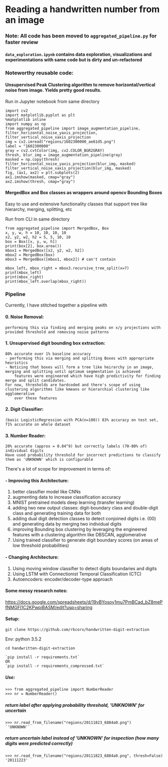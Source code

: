 # Reading a handwritten number from an image

### Note: All code has been moved to `aggregated_pipeline.py` for faster review

#### `data_exploration.ipynb` contains data exploration, visualizations and experimentations with same code but is dirty and un-refactored

### Noteworthy reusable code: 

#### Unsupervised Peak Clustering algorithm to remove horizontal/vertical noise from image. Yields pretty good results.

Run in Jupyter notebook from same directory
```
import cv2
import matplotlib.pyplot as plt
%matplotlib inline
import numpy as np
from aggregated_pipeline import image_augmentation_pipeline, filter_horizontal_noise_yaxis_projection, filter_vertical_noise_xaxis_projection
img = cv2.imread("regions/1602300000_ae61d5.png")
label = "1602300000"
gray = cv2.cvtColor(img, cv2.COLOR_BGR2GRAY)
thresh, blur_img = image_augmentation_pipeline(gray)
masked = np.copy(thresh)
filter_horizontal_noise_yaxis_projection(blur_img, masked)
filter_vertical_noise_xaxis_projection(blur_img, masked)
fig, (ax1, ax2) = plt.subplots(2)
ax1.imshow(masked, cmap="gray")
ax2.imshow(thresh, cmap="gray")
```
#### MergedBox and Box classes as wrappers around opencv Bounding Boxes
Easy to use and extensive functionality classes that support tree like hierarchy, merging, splitting, etc

Run from CLI in same directory
```
from aggregated_pipeline import MergedBox, Box
x, y, w, h = 10, 10, 10, 10
x2, y2, w2, h2 = 5, 5, 10, 10
box = Box([x, y, w, h])
print(box[2], box.area())
mbox1 = MergedBox([x2, y2, w2, h2])
mbox2 = MergedBox(box)
mbox3 = MergedBox([mbox1, mbox2]) # can't contain 

mbox_left, mbox_right = mbox3.recursive_tree_split(x=7)
print(mbox_left)
print(mbox_right)
print(mbox_left.overlap(mbox_right))
```

### Pipeline
Currently, I have stitched together a pipeline with 

#### 0. Noise Removal:
    performing this via finding and merging peaks on x/y projections with provided threshold and removing noise patterns

#### 1. Unsupervised digit bounding box extraction: 
    80% accurate over 1% baseline accuracy
    - performing this via merging and splitting Boxes with appropriate heuristics
    - Noticing that boxes will form a tree like heirarchy in an image, merging and splitting until optimum segmentation is achieved
        features were engineered which have high predictivity for finding merge and split candidates. 
    For now, thresholds are hardcoded and there's scope of using clustering algorithms like kmeans or hierarchial clustering like agglomerative
        over these features

#### 2. Digit Classifier: 
    (basic LogisticRegression with PCA(n=100)) 83% accuracy on test set, 71% accurate on whole dataset

#### 3. Number Reader:
    20% accurate (approx = 0.84^9) but correctly labels (70-80% of) individual digits
    Have used probability threshold for incorrect predictions to classify them as 'UNKNOWN' which is configurable

There's a lot of scope for improvement in terms of: 

#### - Improving this Architecture: 
1. better classifier model like CNNs
2. augmenting data to increase classification accuracy
3. MNIST pretrained models deep learning (transfer learning)
4. adding two new output classes: digit-boundary class and double-digit class and generating training data for both
5. adding dual digit detection classes to detect conjoined digits i.e. (00) and generating data by merging two individual digits
6. improving Bounding box clustering by leveraging the engineered features with a clustering algorithm like DBSCAN, agglomerative
7. Using trained classifier to generate digit boundary scores (on areas of low threshold probabilities)

#### - Changing Architecture:
1. Using moving window classifier to detect digits boundaries and digits
2. Using LSTM with Connectionist Temporal Classification (CTC)
3. Autoencoders: encoder/decoder-type approach

#### Some messy research notes:
https://docs.google.com/spreadsheets/d/19vBYosoy1mu7PmBCad_bZ8mePfNMGFI1C2KPwpiBASM/edit?usp=sharing

#### Setup:
```
git clone https://github.com/rbcorx/handwritten-digit-extraction
``` 
Env: python 3.5.2
```
cd handwritten-digit-extraction

`pip install -r requirements.txt`
OR
`pip install -r requirements_compressed.txt`
```
##### Use:
```
>>> from aggregated_pipeline import NumberReader
>>> nr = NumberReader()
```
##### return label after applying probability threshold, 'UNKNOWN' for uncertain
```
>>> nr.read_from_filename("regions/20111823_6884a0.png")
`'UNKNOWN'`
```
##### return uncertain label instead of 'UNKNOWN' for inspection (how many digits were predicted correctly)
```
>>> nr.read_from_filename("regions/20111823_6884a0.png", thresh=False)
'20111223'
```
